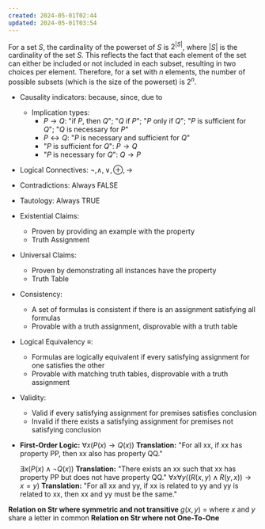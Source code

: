 ```yaml
---
created: 2024-05-01T02:44
updated: 2024-05-01T03:54
---
```

For a set $S$, the cardinality of the powerset of $S$ is $2^{|S|}$, where $|S|$ is the cardinality of the set $S$. This reflects the fact that each element of the set can either be included or not included in each subset, resulting in two choices per element. Therefore, for a set with $n$ elements, the number of possible subsets (which is the size of the powerset) is $2^n$.

- Causality indicators: because, since, due to
    - Implication types:
        - $P \rightarrow Q$: "if $P$, then $Q$"; "$Q$ if $P$"; "$P$ only if $Q$"; "$P$ is sufficient for $Q$"; "$Q$ is necessary for $P$"
        - $P \leftrightarrow Q$: "$P$ is necessary and sufficient for $Q$"
        - "$P$ is sufficient for $Q$": $P \rightarrow Q$
        - "$P$ is necessary for $Q$": $Q \rightarrow P$
- Logical Connectives: $\neg, \land, \lor, \oplus, \rightarrow$
- Contradictions: Always FALSE
- Tautology: Always TRUE
- Existential Claims:
    - Proven by providing an example with the property
    - Truth Assignment
- Universal Claims:
    - Proven by demonstrating all instances have the property
    - Truth Table
- Consistency:
    - A set of formulas is consistent if there is an assignment satisfying all formulas
    - Provable with a truth assignment, disprovable with a truth table
- Logical Equivalency $\equiv$:
    - Formulas are logically equivalent if every satisfying assignment for one satisfies the other
    - Provable with matching truth tables, disprovable with a truth assignment
- Validity:
    - Valid if every satisfying assignment for premises satisfies conclusion
    - Invalid if there exists a satisfying assignment for premises not satisfying conclusion


- **First-Order Logic:**
    $∀x(P(x)→Q(x))$
    **Translation:** "For all xx, if xx has property PP, then xx also has property QQ."
    
    $∃x(P(x)∧¬Q(x))$
    **Translation:** "There exists an xx such that xx has property PP but does not have property QQ."
    $∀x∀y((R(x,y)∧R(y,x))→x=y)$
    **Translation:** "For all xx and yy, if xx is related to yy and yy is related to xx, then xx and yy must be the same."

**Relation on Str where symmetric and not transitive**
$g(x,y)$ = where $x$ and $y$ share a letter in common
**Relation on Str where not One-To-One**